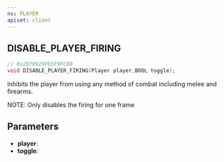 ```yaml
---
ns: PLAYER
apiset: client
---
```

## DISABLE_PLAYER_FIRING

```c
// 0x2970929FD5F9FC89
void DISABLE_PLAYER_FIRING(Player player,BOOL toggle);
```

Inhibits the player from using any method of combat including melee and firearms.

NOTE: Only disables the firing for one frame

## Parameters
* **player**:
* **toggle**:



